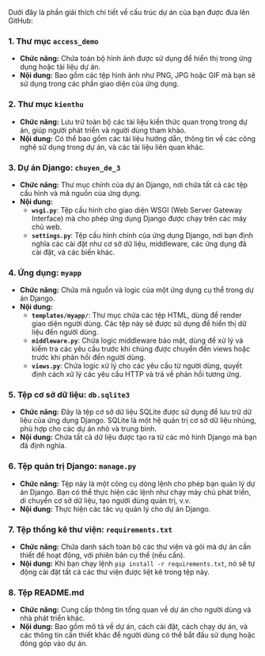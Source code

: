 Dưới đây là phần giải thích chi tiết về cấu trúc dự án của bạn được đưa lên GitHub:

### 1. **Thư mục `access_demo`**
- **Chức năng:** Chứa toàn bộ hình ảnh được sử dụng để hiển thị trong ứng dụng hoặc tài liệu dự án.
- **Nội dung:** Bao gồm các tệp hình ảnh như PNG, JPG hoặc GIF mà bạn sẽ sử dụng trong các phần giao diện của ứng dụng.

### 2. **Thư mục `kienthu`**
- **Chức năng:** Lưu trữ toàn bộ các tài liệu kiến thức quan trọng trong dự án, giúp người phát triển và người dùng tham khảo.
- **Nội dung:** Có thể bao gồm các tài liệu hướng dẫn, thông tin về các công nghệ sử dụng trong dự án, và các tài liệu liên quan khác.

### 3. **Dự án Django: `chuyen_de_3`**
- **Chức năng:** Thư mục chính của dự án Django, nơi chứa tất cả các tệp cấu hình và mã nguồn của ứng dụng.
- **Nội dung:**
  - **`wsgi.py`**: Tệp cấu hình cho giao diện WSGI (Web Server Gateway Interface) mà cho phép ứng dụng Django được chạy trên các máy chủ web.
  - **`settings.py`**: Tệp cấu hình chính của ứng dụng Django, nơi bạn định nghĩa các cài đặt như cơ sở dữ liệu, middleware, các ứng dụng đã cài đặt, và các biến khác.

### 4. **Ứng dụng: `myapp`**
- **Chức năng:** Chứa mã nguồn và logic của một ứng dụng cụ thể trong dự án Django.
- **Nội dung:**
  - **`templates/myapp/`**: Thư mục chứa các tệp HTML, dùng để render giao diện người dùng. Các tệp này sẽ được sử dụng để hiển thị dữ liệu đến người dùng.
  - **`middleware.py`**: Chứa logic middleware bảo mật, dùng để xử lý và kiểm tra các yêu cầu trước khi chúng được chuyển đến views hoặc trước khi phản hồi đến người dùng.
  - **`views.py`**: Chứa logic xử lý cho các yêu cầu từ người dùng, quyết định cách xử lý các yêu cầu HTTP và trả về phản hồi tương ứng.

### 5. **Tệp cơ sở dữ liệu: `db.sqlite3`**
- **Chức năng:** Đây là tệp cơ sở dữ liệu SQLite được sử dụng để lưu trữ dữ liệu của ứng dụng Django. SQLite là một hệ quản trị cơ sở dữ liệu nhúng, phù hợp cho các dự án nhỏ và trung bình.
- **Nội dung:** Chứa tất cả dữ liệu được tạo ra từ các mô hình Django mà bạn đã định nghĩa.

### 6. **Tệp quản trị Django: `manage.py`**
- **Chức năng:** Tệp này là một công cụ dòng lệnh cho phép bạn quản lý dự án Django. Bạn có thể thực hiện các lệnh như chạy máy chủ phát triển, di chuyển cơ sở dữ liệu, tạo người dùng quản trị, v.v.
- **Nội dung:** Thực hiện các tác vụ quản lý cho dự án Django.

### 7. **Tệp thống kê thư viện: `requirements.txt`**
- **Chức năng:** Chứa danh sách toàn bộ các thư viện và gói mà dự án cần thiết để hoạt động, với phiên bản cụ thể (nếu cần).
- **Nội dung:** Khi bạn chạy lệnh `pip install -r requirements.txt`, nó sẽ tự động cài đặt tất cả các thư viện được liệt kê trong tệp này.

### 8. **Tệp README.md**
- **Chức năng:** Cung cấp thông tin tổng quan về dự án cho người dùng và nhà phát triển khác.
- **Nội dung:** Bao gồm mô tả về dự án, cách cài đặt, cách chạy dự án, và các thông tin cần thiết khác để người dùng có thể bắt đầu sử dụng hoặc đóng góp vào dự án.

